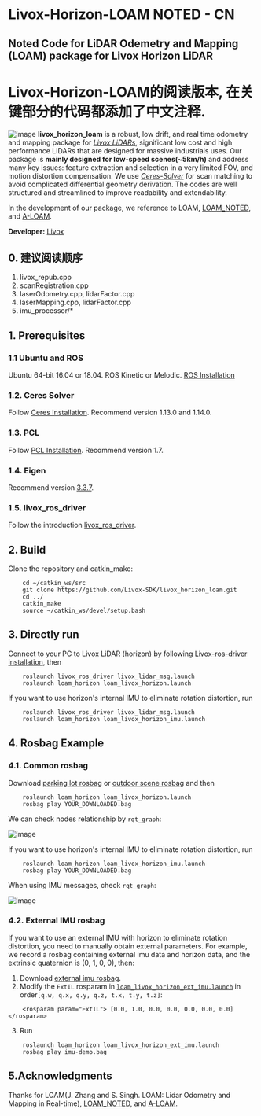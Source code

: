 # Livox-Horizon-LOAM NOTED - CN
## Noted Code for LiDAR Odemetry and Mapping (LOAM) package for Livox Horizon LiDAR
# Livox-Horizon-LOAM的阅读版本, 在关键部分的代码都添加了中文注释.

![image](https://github.com/Livox-SDK/livox_horizon_loam/blob/master/rviz_cfg/fig/fig-1.png)
**livox_horizon_loam** is a robust, low drift, and real time odometry and mapping package for [*Livox LiDARs*](https://www.livoxtech.com/), significant low cost and high performance LiDARs that are designed for massive industrials uses. Our package is **mainly designed for low-speed scenes(~5km/h)** and address many key issues: feature extraction and selection in a very limited FOV, and motion distortion compensation. We use [*Ceres-Solver*](http://ceres-solver.org/) for scan matching to avoid complicated differential geometry derivation. The codes are well structured and streamlined to improve readability and extendability.

In the development of our package, we reference to LOAM, [LOAM_NOTED](https://github.com/cuitaixiang/LOAM_NOTED), and [A-LOAM](https://github.com/HKUST-Aerial-Robotics/A-LOAM).


**Developer:** [Livox](https://www.livoxtech.com)

## 0. 建议阅读顺序
1. livox_repub.cpp
2. scanRegistration.cpp
3. laserOdometry.cpp, lidarFactor.cpp
4. laserMapping.cpp, lidarFactor.cpp
5. imu_processor/*

## 1. Prerequisites
### 1.1 **Ubuntu** and **ROS**
Ubuntu 64-bit 16.04 or 18.04.
ROS Kinetic or Melodic. [ROS Installation](http://wiki.ros.org/ROS/Installation)

### 1.2. **Ceres Solver**
Follow [Ceres Installation](http://ceres-solver.org/installation.html). Recommend version 1.13.0 and 1.14.0.

### 1.3. **PCL**
Follow [PCL Installation](http://www.pointclouds.org/downloads/linux.html). Recommend version 1.7.

### 1.4. **Eigen**
Recommend version [3.3.7](http://eigen.tuxfamily.org/index.php?title=Main_Page).

### 1.5. **livox_ros_driver**
Follow the introduction [livox_ros_driver](https://github.com/Livox-SDK/livox_ros_driver).


## 2. Build
Clone the repository and catkin_make:

```
    cd ~/catkin_ws/src
    git clone https://github.com/Livox-SDK/livox_horizon_loam.git
    cd ../
    catkin_make
    source ~/catkin_ws/devel/setup.bash
```
## 3. Directly run
Connect to your PC to Livox LiDAR (horizon) by following  [Livox-ros-driver installation](https://github.com/Livox-SDK/livox_ros_driver), then
```
    roslaunch livox_ros_driver livox_lidar_msg.launch
    roslaunch loam_horizon loam_livox_horizon.launch
```
If you want to use horizon's internal IMU to eliminate rotation distortion, run
```
    roslaunch livox_ros_driver livox_lidar_msg.launch
    roslaunch loam_horizon loam_livox_horizon_imu.launch
```

## 4. Rosbag Example
### 4.1. **Common rosbag**
Download [parking lot rosbag](https://terra-1-g.djicdn.com/65c028cd298f4669a7f0e40e50ba1131/demo/2020_parking_lot.bag) or [outdoor scene rosbag](https://terra-1-g.djicdn.com/65c028cd298f4669a7f0e40e50ba1131/demo/2020_open_road.bag) and then
```
    roslaunch loam_horizon loam_livox_horizon.launch
    rosbag play YOUR_DOWNLOADED.bag
```
We can check nodes relationship by `rqt_graph`:

![image](https://github.com/Livox-SDK/livox_horizon_loam/blob/master/rviz_cfg/fig/rosgraph_no_imu.png)

If you want to use horizon's internal IMU to eliminate rotation distortion, run
```
    roslaunch loam_horizon loam_livox_horizon_imu.launch
    rosbag play YOUR_DOWNLOADED.bag
```
When using IMU messages, check `rqt_graph`:

![image](https://github.com/Livox-SDK/livox_horizon_loam/blob/master/rviz_cfg/fig/rosgraph_imu.png)


### 4.2. **External IMU rosbag**
If you want to use an external IMU with horizon to eliminate rotation distortion, you need to manually obtain external parameters. For example, we record a rosbag containing external imu data and horizon data, and the extrinsic quaternion is (0, 1, 0, 0), then:
1. Download [external imu rosbag](https://terra-1-g.djicdn.com/65c028cd298f4669a7f0e40e50ba1131/demo/imu-demo.bag).
2. Modify the `ExtIL` rosparam in [`loam_livox_horizon_ext_imu.launch`](https://github.com/Livox-SDK/livox_horizon_loam/blob/b43494f0217839b849fb6752a6dea4bd79bd3bb4/launch/loam_livox_horizon_ext_imu.launch#L3) in order`[q.w, q.x, q.y, q.z, t.x, t.y, t.z]`:
```
    <rosparam param="ExtIL"> [0.0, 1.0, 0.0, 0.0, 0.0, 0.0, 0.0]</rosparam>
```
3. Run
```
    roslaunch loam_horizon loam_livox_horizon_ext_imu.launch
    rosbag play imu-demo.bag
```

## 5.Acknowledgments
Thanks for LOAM(J. Zhang and S. Singh. LOAM: Lidar Odometry and Mapping in Real-time), [LOAM_NOTED](https://github.com/cuitaixiang/LOAM_NOTED), and [A-LOAM](https://github.com/HKUST-Aerial-Robotics/A-LOAM).


